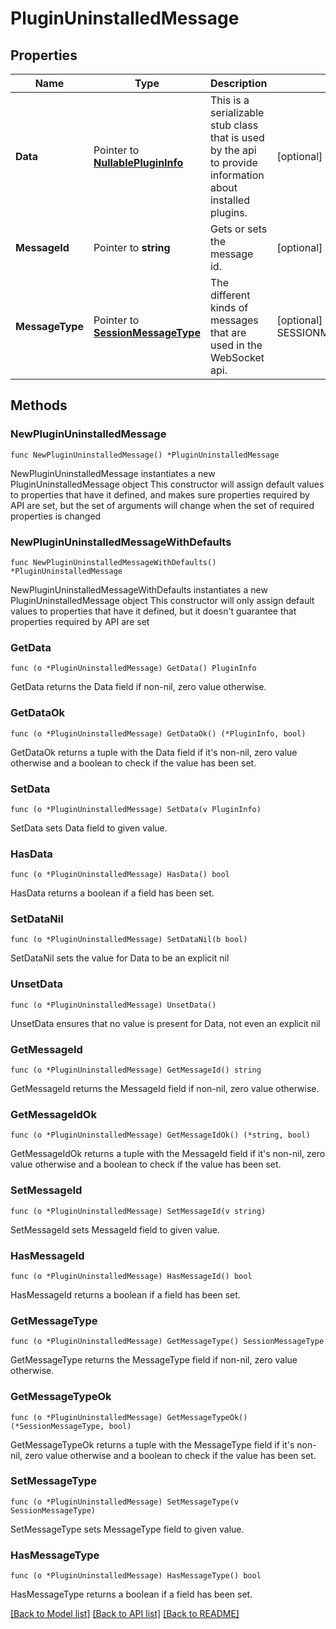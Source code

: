# PluginUninstalledMessage

## Properties

Name | Type | Description | Notes
------------ | ------------- | ------------- | -------------
**Data** | Pointer to [**NullablePluginInfo**](PluginInfo.md) | This is a serializable stub class that is used by the api to provide information about installed plugins. | [optional] 
**MessageId** | Pointer to **string** | Gets or sets the message id. | [optional] 
**MessageType** | Pointer to [**SessionMessageType**](SessionMessageType.md) | The different kinds of messages that are used in the WebSocket api. | [optional] [readonly] [default to SESSIONMESSAGETYPE_PACKAGE_UNINSTALLED]

## Methods

### NewPluginUninstalledMessage

`func NewPluginUninstalledMessage() *PluginUninstalledMessage`

NewPluginUninstalledMessage instantiates a new PluginUninstalledMessage object
This constructor will assign default values to properties that have it defined,
and makes sure properties required by API are set, but the set of arguments
will change when the set of required properties is changed

### NewPluginUninstalledMessageWithDefaults

`func NewPluginUninstalledMessageWithDefaults() *PluginUninstalledMessage`

NewPluginUninstalledMessageWithDefaults instantiates a new PluginUninstalledMessage object
This constructor will only assign default values to properties that have it defined,
but it doesn't guarantee that properties required by API are set

### GetData

`func (o *PluginUninstalledMessage) GetData() PluginInfo`

GetData returns the Data field if non-nil, zero value otherwise.

### GetDataOk

`func (o *PluginUninstalledMessage) GetDataOk() (*PluginInfo, bool)`

GetDataOk returns a tuple with the Data field if it's non-nil, zero value otherwise
and a boolean to check if the value has been set.

### SetData

`func (o *PluginUninstalledMessage) SetData(v PluginInfo)`

SetData sets Data field to given value.

### HasData

`func (o *PluginUninstalledMessage) HasData() bool`

HasData returns a boolean if a field has been set.

### SetDataNil

`func (o *PluginUninstalledMessage) SetDataNil(b bool)`

 SetDataNil sets the value for Data to be an explicit nil

### UnsetData
`func (o *PluginUninstalledMessage) UnsetData()`

UnsetData ensures that no value is present for Data, not even an explicit nil
### GetMessageId

`func (o *PluginUninstalledMessage) GetMessageId() string`

GetMessageId returns the MessageId field if non-nil, zero value otherwise.

### GetMessageIdOk

`func (o *PluginUninstalledMessage) GetMessageIdOk() (*string, bool)`

GetMessageIdOk returns a tuple with the MessageId field if it's non-nil, zero value otherwise
and a boolean to check if the value has been set.

### SetMessageId

`func (o *PluginUninstalledMessage) SetMessageId(v string)`

SetMessageId sets MessageId field to given value.

### HasMessageId

`func (o *PluginUninstalledMessage) HasMessageId() bool`

HasMessageId returns a boolean if a field has been set.

### GetMessageType

`func (o *PluginUninstalledMessage) GetMessageType() SessionMessageType`

GetMessageType returns the MessageType field if non-nil, zero value otherwise.

### GetMessageTypeOk

`func (o *PluginUninstalledMessage) GetMessageTypeOk() (*SessionMessageType, bool)`

GetMessageTypeOk returns a tuple with the MessageType field if it's non-nil, zero value otherwise
and a boolean to check if the value has been set.

### SetMessageType

`func (o *PluginUninstalledMessage) SetMessageType(v SessionMessageType)`

SetMessageType sets MessageType field to given value.

### HasMessageType

`func (o *PluginUninstalledMessage) HasMessageType() bool`

HasMessageType returns a boolean if a field has been set.


[[Back to Model list]](../README.md#documentation-for-models) [[Back to API list]](../README.md#documentation-for-api-endpoints) [[Back to README]](../README.md)


